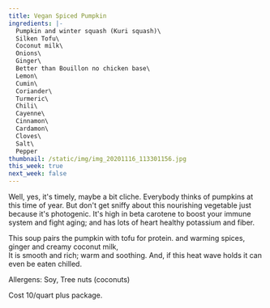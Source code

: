 ```yaml
---
title: Vegan Spiced Pumpkin
ingredients: |-
  Pumpkin and winter squash (Kuri squash)\
  Silken Tofu\
  Coconut milk\
  Onions\
  Ginger\
  Better than Bouillon no chicken base\
  Lemon\
  Cumin\
  Coriander\
  Turmeric\
  Chili\
  Cayenne\
  Cinnamon\
  Cardamon\
  Cloves\
  Salt\
  Pepper
thumbnail: /static/img/img_20201116_113301156.jpg
this_week: true
next_week: false
---
```

Well, yes, it's timely, maybe a bit cliche. Everybody thinks of pumpkins at this time of year. But don't get sniffy about this nourishing vegetable just because it's photogenic. It's high in beta carotene to boost your immune system and fight aging; and has lots of heart healthy potassium and fiber. 

This soup pairs the pumpkin with tofu for protein. and warming spices, ginger and creamy coconut milk, \
It is smooth and rich; warm and soothing. And, if this heat wave holds it can even be eaten chilled.

Allergens: Soy, Tree nuts (coconuts)

Cost 10/quart plus package.